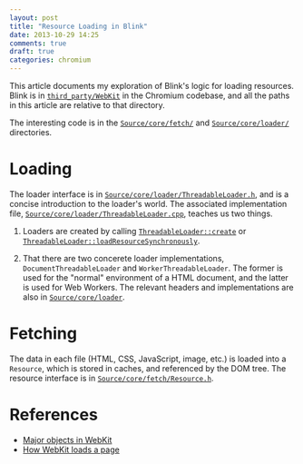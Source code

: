 ```yaml
---
layout: post
title: "Resource Loading in Blink"
date: 2013-10-29 14:25
comments: true
draft: true
categories: chromium
---
```


This article documents my exploration of Blink's logic for loading resources.
Blink is in
[`third_party/WebKit`](https://code.google.com/p/chromium/codesearch#chromium/src/third_party/WebKit/)
in the Chromium codebase, and all the paths in
this article are relative to that directory.

The interesting code is in the
[`Source/core/fetch/`](https://code.google.com/p/chromium/codesearch#chromium/src/third_party/WebKit/Source/core/fetch/)
and
[`Source/core/loader/`](https://code.google.com/p/chromium/codesearch#chromium/src/third_party/WebKit/Source/core/loader/)
directories.


# Loading

The loader interface is in
[`Source/core/loader/ThreadableLoader.h`](https://code.google.com/p/chromium/codesearch#chromium/src/third_party/WebKit/Source/core/loader/ThreadableLoader.h),
and is a concise introduction to the loader's world. The associated
implementation file,
[`Source/core/loader/ThreadableLoader.cpp`](https://code.google.com/p/chromium/codesearch#chromium/src/third_party/WebKit/Source/core/loader/ThreadableLoader.cpp),
teaches us two things.

1. Loaders are created by calling
[`ThreadableLoader::create`](https://code.google.com/p/chromium/codesearch#search/&q=ThreadableLoader::create&sq=package:chromium&type=cs)
or
[`ThreadableLoader::loadResourceSynchronously`](https://code.google.com/p/chromium/codesearch#search/&q=ThreadableLoader::loadResourceSynchronously&sq=package:chromium&type=cs).

2. That there are two concerete loader implementations,
`DocumentThreadableLoader` and `WorkerThreadableLoader`. The former is used for
the "normal" environment of a HTML document, and the latter is used for Web
Workers. The relevant headers and implementations are also in
[`Source/core/loader`](https://code.google.com/p/chromium/codesearch#chromium/src/third_party/WebKit/Source/core/loader/).


# Fetching

The data in each file (HTML, CSS, JavaScript, image, etc.) is loaded into a
`Resource`, which is stored in caches, and referenced by the DOM tree.
The resource interface is in
[`Source/core/fetch/Resource.h`](https://code.google.com/p/chromium/codesearch#chromium/src/third_party/WebKit/Source/core/fetch/Resource.h).



# References

* [Major objects in WebKit](http://www.webkit.org/coding/major-objects.html)
* [How WebKit loads a page](https://www.webkit.org/blog/1188/how-webkit-loads-a-web-page/)
